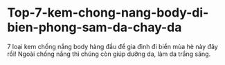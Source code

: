# Top-7-kem-chong-nang-body-di-bien-phong-sam-da-chay-da
7 loại kem chống nắng body hàng đầu để gia đình đi biển mùa hè này đây rồi! Ngoài chống nắng thì chúng còn giúp dưỡng da, làm da trắng sáng.
